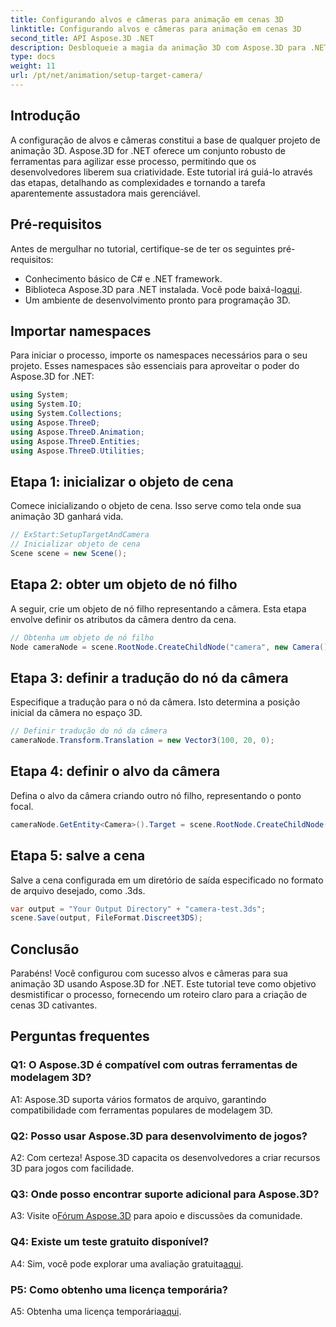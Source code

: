 ```yaml
---
title: Configurando alvos e câmeras para animação em cenas 3D
linktitle: Configurando alvos e câmeras para animação em cenas 3D
second_title: API Aspose.3D .NET
description: Desbloqueie a magia da animação 3D com Aspose.3D para .NET. Configure alvos e câmeras sem esforço usando este tutorial abrangente.
type: docs
weight: 11
url: /pt/net/animation/setup-target-camera/
---
```

## Introdução

A configuração de alvos e câmeras constitui a base de qualquer projeto de animação 3D. Aspose.3D for .NET oferece um conjunto robusto de ferramentas para agilizar esse processo, permitindo que os desenvolvedores liberem sua criatividade. Este tutorial irá guiá-lo através das etapas, detalhando as complexidades e tornando a tarefa aparentemente assustadora mais gerenciável.

## Pré-requisitos

Antes de mergulhar no tutorial, certifique-se de ter os seguintes pré-requisitos:

- Conhecimento básico de C# e .NET framework.
-  Biblioteca Aspose.3D para .NET instalada. Você pode baixá-lo[aqui](https://releases.aspose.com/3d/net/).
- Um ambiente de desenvolvimento pronto para programação 3D.

## Importar namespaces

Para iniciar o processo, importe os namespaces necessários para o seu projeto. Esses namespaces são essenciais para aproveitar o poder do Aspose.3D for .NET:

```csharp
using System;
using System.IO;
using System.Collections;
using Aspose.ThreeD;
using Aspose.ThreeD.Animation;
using Aspose.ThreeD.Entities;
using Aspose.ThreeD.Utilities;
```

## Etapa 1: inicializar o objeto de cena

Comece inicializando o objeto de cena. Isso serve como tela onde sua animação 3D ganhará vida.

```csharp
// ExStart:SetupTargetAndCamera
// Inicializar objeto de cena
Scene scene = new Scene();
```

## Etapa 2: obter um objeto de nó filho

A seguir, crie um objeto de nó filho representando a câmera. Esta etapa envolve definir os atributos da câmera dentro da cena.

```csharp
// Obtenha um objeto de nó filho
Node cameraNode = scene.RootNode.CreateChildNode("camera", new Camera());
```

## Etapa 3: definir a tradução do nó da câmera

Especifique a tradução para o nó da câmera. Isto determina a posição inicial da câmera no espaço 3D.

```csharp
// Definir tradução do nó da câmera
cameraNode.Transform.Translation = new Vector3(100, 20, 0);
```

## Etapa 4: definir o alvo da câmera

Defina o alvo da câmera criando outro nó filho, representando o ponto focal.

```csharp
cameraNode.GetEntity<Camera>().Target = scene.RootNode.CreateChildNode("target");
```

## Etapa 5: salve a cena

Salve a cena configurada em um diretório de saída especificado no formato de arquivo desejado, como .3ds.

```csharp
var output = "Your Output Directory" + "camera-test.3ds";
scene.Save(output, FileFormat.Discreet3DS);
```

## Conclusão

Parabéns! Você configurou com sucesso alvos e câmeras para sua animação 3D usando Aspose.3D for .NET. Este tutorial teve como objetivo desmistificar o processo, fornecendo um roteiro claro para a criação de cenas 3D cativantes.

## Perguntas frequentes

### Q1: O Aspose.3D é compatível com outras ferramentas de modelagem 3D?

A1: Aspose.3D suporta vários formatos de arquivo, garantindo compatibilidade com ferramentas populares de modelagem 3D.

### Q2: Posso usar Aspose.3D para desenvolvimento de jogos?

A2: Com certeza! Aspose.3D capacita os desenvolvedores a criar recursos 3D para jogos com facilidade.

### Q3: Onde posso encontrar suporte adicional para Aspose.3D?

 A3: Visite o[Fórum Aspose.3D](https://forum.aspose.com/c/3d/18) para apoio e discussões da comunidade.

### Q4: Existe um teste gratuito disponível?

 A4: Sim, você pode explorar uma avaliação gratuita[aqui](https://releases.aspose.com/).

### P5: Como obtenho uma licença temporária?

 A5: Obtenha uma licença temporária[aqui](https://purchase.aspose.com/temporary-license/).